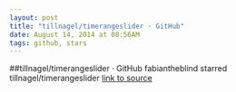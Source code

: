 ```yaml
---
layout: post
title: "tillnagel/timerangeslider · GitHub"
date: August 14, 2014 at 08:56AM
tags: github, stars
---
```

##tillnagel/timerangeslider · GitHub
fabiantheblind starred tillnagel/timerangeslider
[link to source](http://ift.tt/1t1LW70) 
